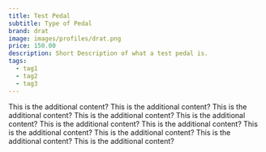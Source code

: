 ```yaml
---
title: Test Pedal
subtitle: Type of Pedal
brand: drat
image: images/profiles/drat.png
price: 150.00
description: Short Description of what a test pedal is.
tags:
  - tag1
  - tag2
  - tag3
---
```


This is the additional content?
This is the additional content?
This is the additional content?
This is the additional content?
This is the additional content?
This is the additional content?
This is the additional content?
This is the additional content?
This is the additional content?
This is the additional content?
This is the additional content?